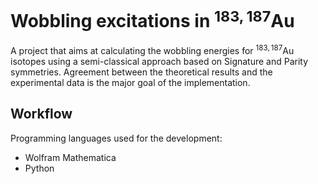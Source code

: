 # Wobbling excitations in $^{183,187}$Au

A project that aims at calculating the wobbling energies for $^{183,187}$Au isotopes using a semi-classical approach based on Signature and Parity symmetries. Agreement between the theoretical results and the experimental data is the major goal of the implementation.

## Workflow

Programming languages used for the development:
* Wolfram Mathematica
* Python
